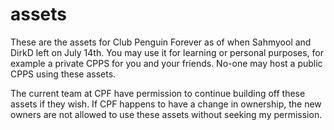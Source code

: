# assets

These are the assets for Club Penguin Forever as of when Sahmyool and DirkD left on July 14th. You may use it for learning or personal purposes, for example a private CPPS for you and your friends. No-one may host a public CPPS using these assets. 

The current team at CPF have permission to continue building off these assets if they wish. If CPF happens to have a change in ownership, the new owners are not allowed to use these assets without seeking my permission.
